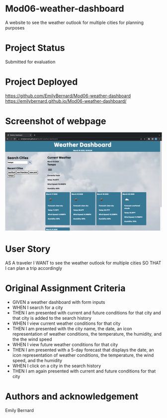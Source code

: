 # Mod06-weather-dashboard
A website to see the weather outlook for multiple cities for planning purposes

# Project Status
Submitted for evaluation

# Project Deployed

https://github.com/EmilyBernard/Mod06-weather-dashboard
<br>
https://emilybernard.github.io/Mod06-weather-dashboard/


# Screenshot of webpage
<img src="weatherDashboardScreenshot.png" alt="Website Screenshot">




# User Story
AS A traveler I WANT to see the weather outlook for multiple cities SO THAT I can plan a trip accordingly

# Original Assignment Criteria
<ul>
<li>GIVEN a weather dashboard with form inputs
<li>WHEN I search for a city
<li>THEN I am presented with current and future conditions for that city and that city is added to the search history
<li>WHEN I view current weather conditions for that city
<li>THEN I am presented with the city name, the date, an icon representation of weather conditions, the temperature, the humidity, and the the wind speed
<li>WHEN I view future weather conditions for that city
<li>THEN I am presented with a 5-day forecast that displays the date, an icon representation of weather conditions, the temperature, the wind speed, and the humidity
<li>WHEN I click on a city in the search history
<li>THEN I am again presented with current and future conditions for that city
</ul>


# Authors and acknowledgement
Emily Bernard

